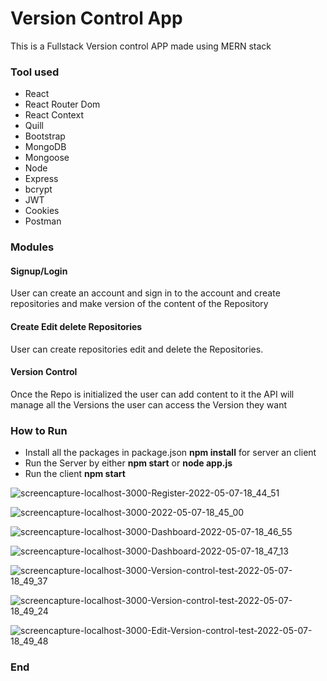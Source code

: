 # Version Control App

This is a Fullstack Version control APP made using MERN stack
### Tool used

- React
- React Router Dom 
- React Context
- Quill
- Bootstrap
- MongoDB
- Mongoose 
- Node
- Express 
- bcrypt
- JWT 
- Cookies 
- Postman

### Modules

#### Signup/Login 
User can create an account and sign in to the account and create 
repositories and make version of the content of the Repository 

#### Create Edit delete Repositories 
User can create repositories edit and delete the Repositories. 

#### Version Control 
Once the Repo is initialized the user can add content to it the API 
will manage all the Versions the user can access the Version they want

### How to Run
- Install all the packages in package.json **npm install** for server an client 
- Run the Server by either **npm start** or **node app.js**
- Run the client **npm start**

![screencapture-localhost-3000-Register-2022-05-07-18_44_51](https://user-images.githubusercontent.com/93770002/168079066-de3bf3ea-828c-4bf7-adad-23dfb93f73b6.png)

![screencapture-localhost-3000-2022-05-07-18_45_00](https://user-images.githubusercontent.com/93770002/168079112-4651c588-a269-4f6c-9446-d7429a7205cf.png)

![screencapture-localhost-3000-Dashboard-2022-05-07-18_46_55](https://user-images.githubusercontent.com/93770002/168079137-1e71a231-68e5-4cb0-aeb8-178e35c8a9b0.png)

![screencapture-localhost-3000-Dashboard-2022-05-07-18_47_13](https://user-images.githubusercontent.com/93770002/168079188-63bb0ce2-2e12-4ba9-b378-35c9b53b10d4.png)

![screencapture-localhost-3000-Version-control-test-2022-05-07-18_49_37](https://user-images.githubusercontent.com/93770002/168079206-28afcdba-927c-43cb-b393-348206d60f0f.png)

![screencapture-localhost-3000-Version-control-test-2022-05-07-18_49_24](https://user-images.githubusercontent.com/93770002/168079246-4272bf5b-731b-4023-aa33-4c5fb7779152.png)

![screencapture-localhost-3000-Edit-Version-control-test-2022-05-07-18_49_48](https://user-images.githubusercontent.com/93770002/168079281-93bf7e8e-2d5e-4b80-a515-af1a7286f778.png)





### End

